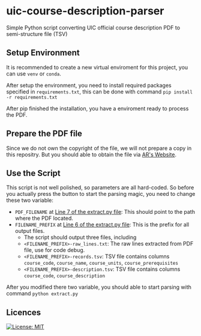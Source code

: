 # uic-course-description-parser
Simple Python script converting UIC official course description PDF to semi-structure file (TSV)

## Setup Environment
It is recommended to create a new virtual enviroment for this project, you can use `venv` or `conda`.

After setup the environment, you need to install required packages specified in `requirements.txt`, this can be done with command `pip install -r requirements.txt`

After pip finished the installation, you have a enviroment ready to process the PDF.

## Prepare the PDF file
Since we do not own the copyright of the file, we will not prepare a copy in this repositry. But you should able to obtain the file via [AR's Website](https://ar.uic.edu.cn/current_students/student_handbook/course_Deescription.htm).

## Use the Script
This script is not well polished, so parameters are all hard-coded. So before you actually press the button to start the parsing magic, you need to change these two variable:

- `PDF_FILENAME` at [Line 7 of the extract.py file](https://github.com/UICHCC/uic-course-description-parser/blob/d6471f33c75f98de79a23d10ce9020e51f38ad12/extract.py#L7C1-L7C13): This should point to the path where the PDF located.
- `FILENAME_PREFIX` at [Line 6 of the extract.py file](https://github.com/UICHCC/uic-course-description-parser/blob/d6471f33c75f98de79a23d10ce9020e51f38ad12/extract.py#L6C1-L6C16): This is the prefix for all output files.
  - The script should output three files, including
  - `<FILENAME_PREFIX>-raw_lines.txt`: The raw lines extracted from PDF file, use for code debug.
  - `<FILENAME_PREFIX>-records.tsv`: TSV file contains columns `course_code`, `course_name`, `course_units`, `course_prerequisites`
  - `<FILENAME_PREFIX>-description.tsv`: TSV file contains columns `course_code`, `course_description`
 
After you modified there two variable, you should able to start parsing with command `python extract.py`
 
## Licences 
[![License: MIT](https://img.shields.io/badge/License-MIT-yellow.svg)](https://opensource.org/licenses/MIT)
